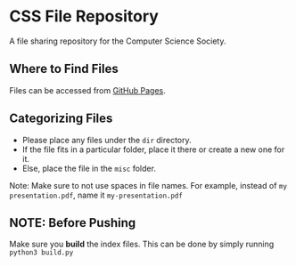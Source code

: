 # CSS File Repository
A file sharing repository for the Computer Science Society.

## Where to Find Files
Files can be accessed from [GitHub Pages](https://uwindsorcss.github.io/files).

## Categorizing Files
- Please place any files under the `dir` directory.  
- If the file fits in a particular folder, place it there or create a new one for it.
- Else, place the file in the `misc` folder.

Note: Make sure to not use spaces in file names. For example, instead of `my presentation.pdf`, name it `my-presentation.pdf`

## NOTE: Before Pushing

Make sure you **build** the index files. This can be done by simply running `python3 build.py`